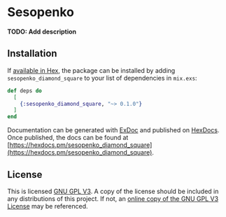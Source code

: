 # Sesopenko

**TODO: Add description**

## Installation

If [available in Hex](https://hex.pm/docs/publish), the package can be installed
by adding `sesopenko_diamond_square` to your list of dependencies in `mix.exs`:

```elixir
def deps do
  [
    {:sesopenko_diamond_square, "~> 0.1.0"}
  ]
end
```

Documentation can be generated with [ExDoc](https://github.com/elixir-lang/ex_doc)
and published on [HexDocs](https://hexdocs.pm). Once published, the docs can
be found at [https://hexdocs.pm/sesopenko_diamond_square](https://hexdocs.pm/sesopenko_diamond_square).


## License

This is licensed [GNU GPL V3](LICENSE.txt).  A copy of the license should be included in any distributions of this project.  If not, an [online copy of the GNU GPL V3 License](https://www.gnu.org/licenses/gpl-3.0.en.html) may be referenced.